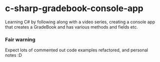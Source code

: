 # c-sharp-gradebook-console-app
Learning C# by following along with a video series, creating a console app that creates a GradeBook and has various methods and fields etc.

### Fair warning
Expect lots of commented out code examples refactored, and personal notes :D
